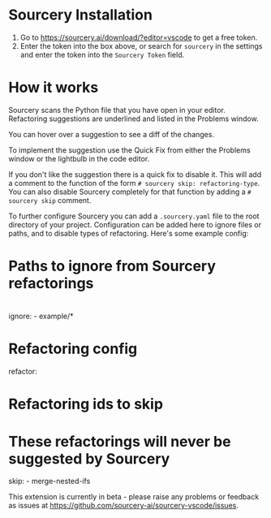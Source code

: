 

# Sourcery Installation

1. Go to https://sourcery.ai/download/?editor=vscode to get a free token.
2. Enter the token into the box above, or search for `sourcery` in the 
   settings and enter the token into the `Sourcery Token` field.



# How it works

Sourcery scans the Python file that you have open in your editor. Refactoring 
suggestions are underlined and listed in the Problems window. 

You can hover over a suggestion to see a diff of the changes.

To implement the suggestion use the Quick Fix from either the Problems window
or the lightbulb in the code editor.

If you don't like the suggestion there is a quick fix to disable it. This will
add a comment to the function of the form `# sourcery skip: refactoring-type`.
You can also disable Sourcery completely for that function by adding a
`# sourcery skip` comment.

To further configure Sourcery you can add a `.sourcery.yaml` file to the root
directory of your project. Configuration can be added here to ignore files or
paths, and to disable types of refactoring. Here's some example config:

# Paths to ignore from Sourcery refactorings
#
#
ignore:
    - example/*

# Refactoring config
refactor:
  # Refactoring ids to skip
  #
  # These refactorings will never be suggested by Sourcery
  skip:
    - merge-nested-ifs


This extension is currently in beta - please raise any problems or feedback as
issues at https://github.com/sourcery-ai/sourcery-vscode/issues.
